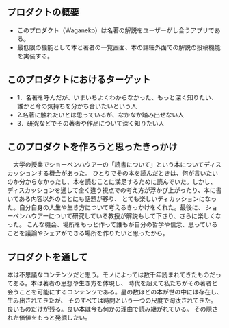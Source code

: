 ## プロダクトの概要
* このプロダクト（Waganeko）は名著の解説をユーザーがし合うアプリである。
* 最低限の機能として本と著者の一覧画面、本の詳細外面での解説の投稿機能を実装する。

## このプロダクトにおけるターゲット
* 1．名著を呼んだが、いまいちよくわからなかった、もっと深く知りたい、誰かと今の気持ちを分かち合いたいという人
* 2.名著に触れたいとは思っているが、なかなか踏み出せない人
* 3．研究などでその著者や作品について深く知りたい人

## このプロダクトを作ろうと思ったきっかけ
　大学の授業でショーペンハウアーの「読書について」という本についてディスカッションする機会があった。
ひとりでその本を読んだときは、何が言いたいのか分からなかったし、本を読むことに満足するために読んでいた。しかし、
ディスカッションを通して全く違う視点での考え方が浮かび上がったり、本に書いてある内容以外のことにも話題が移り、
とても楽しいディカッションになった。自分自身の人生や生き方について考えるきっかけをくれた。最後に、
ショーペンハウアーについて研究している教授が解説もして下さり、さらに楽しくなった。
こんな機会、場所をもっと作って誰もが自分の哲学や信念、思っていることを議論やシェアができる場所を作りたいと思ったから。

## プロダクトを通して
本は不思議なコンテンツだと思う。モノによっては数千年読まれてきたものだってある。本は著者の思想や生き方を体現し、
時代を超えて私たちがその著者と会うことを可能にするコンテンツである。星の数ほどの本が世の中には存在し、生み出されてきたが、
そのすべては時間という一つの尺度で淘汰されてきた。良いものだけが残る。良い本は今も何かの理由で読み継がれている。
その隠された価値をもっと発掘したい。

## 